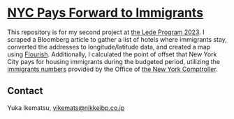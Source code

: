 # [NYC Pays Forward to Immigrants](https://yikemats.github.io/Project1/)

This repository is for my second project at [the Lede Program 2023](https://ledeprogram.com/). I scraped a Bloomberg article to gather a list of hotels where immigrants stay, converted the addresses to longitude/latitude data, and created a map using [Flourish](https://flourish.studio/). Additionally, I calculated the point of offset that New York City pays for housing immigrants during the budgeted period, utilizing the [immigrants numbers](https://data.cityofnewyork.us/Social-Services/DHS-Daily-Report/k46n-sa2m) provided by the Office of [the New York Comptroller](https://comptroller.nyc.gov/reports/accounting-for-asylum-seekers/).

## Contact

Yuka Ikematsu, [yikemats@nikkeibp.co.jp](mailto:yikemats@nikkeibp.co.jp)
